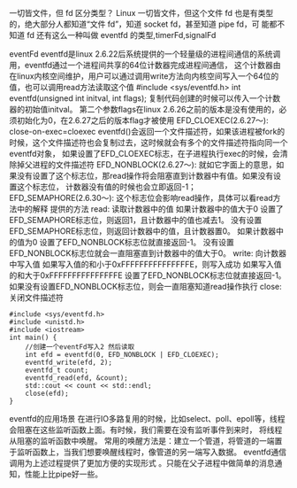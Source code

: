 一切皆文件，但 fd 区分类型？
Linux 一切皆文件，但这个文件 fd 也是有类型的，绝大部分人都知道“文件 fd”，知道 socket fd，甚至知道 pipe fd，可
能都不知道 fd 还有这么一种叫做 eventfd 的类型,timerFd,signalFd

eventFd
eventfd是linux 2.6.22后系统提供的一个轻量级的进程间通信的系统调用，eventfd通过一个进程间共享的64位计数器完成进程间通信，
这个计数器由在linux内核空间维护，用户可以通过调用write方法向内核空间写入一个64位的值，也可以调用read方法读取这个值
#include <sys/eventfd.h>
int eventfd(unsigned int initval, int flags);
复制代码创建的时候可以传入一个计数器的初始值initval。
第二个参数flags在linux 2.6.26之前的版本是没有使用的，必须初始化为0，在2.6.27之后的版本flag才被使用
EFD_CLOEXEC(2.6.27～):    close-on-exec=cloexec
   eventfd()会返回一个文件描述符，如果该进程被fork的时候，这个文件描述符也会复制过去，这时候就会有多个的文件描述符指向同一个eventfd对象，
   如果设置了EFD_CLOEXEC标志，在子进程执行exec的时候，会清除掉父进程的文件描述符
EFD_NONBLOCK(2.6.27～): 就如它字面上的意思，如果没有设置了这个标志位，那read操作将会阻塞直到计数器中有值。如果没有设置这个标志位，
   计数器没有值的时候也会立即返回-1；
EFD_SEMAPHORE(2.6.30～): 这个标志位会影响read操作，具体可以看read方法中的解释
提供的方法
read: 读取计数器中的值
如果计数器中的值大于0
   设置了EFD_SEMAPHORE标志位，则返回1，且计数器中的值也减去1。
   没有设置EFD_SEMAPHORE标志位，则返回计数器中的值，且计数器置0。
如果计数器中的值为0
   设置了EFD_NONBLOCK标志位就直接返回-1。 
   没有设置EFD_NONBLOCK标志位就会一直阻塞直到计数器中的值大于0。
write: 向计数器中写入值
  如果写入值的和小于0xFFFFFFFFFFFFFFFE，则写入成功 
  如果写入值的和大于0xFFFFFFFFFFFFFFFE
    设置了EFD_NONBLOCK标志位就直接返回-1。 
    如果没有设置EFD_NONBLOCK标志位，则会一直阻塞知道read操作执行
close: 关闭文件描述符
```
#include <sys/eventfd.h>
#include <unistd.h>
#include <iostream>
int main() {
    //创建一个eventFd写入2 然后读取
    int efd = eventfd(0, EFD_NONBLOCK | EFD_CLOEXEC);
    eventfd_write(efd, 2);
    eventfd_t count;
    eventfd_read(efd, &count);
    std::cout << count << std::endl;
    close(efd);
}
```
eventfd的应用场景
在进行IO多路复用的时候，比如select、poll、epoll等，线程会阻塞在这些监听函数上面。有时候，我们需要在没有监听事件到来时，
将线程从阻塞的监听函数中唤醒。
常用的唤醒方法是：建立一个管道，将管道的一端置于监听函数上，当我们想要唤醒线程时，像管道的另一端写入数据。
eventfd通信调用为上述过程提供了更加方便的实现形式 。只能在父子进程中做简单的消息通知，性能上比pipe好一些。